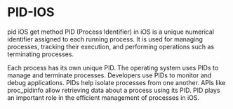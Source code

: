 # PID-IOS
pid iOS get method
PID (Process Identifier) in iOS is a unique numerical identifier assigned to each running process. It is used for managing processes, tracking their execution, and performing operations such as terminating processes.

Each process has its own unique PID.
The operating system uses PIDs to manage and terminate processes.
Developers use PIDs to monitor and debug applications.
PIDs help isolate processes from one another.
APIs like proc_pidinfo allow retrieving data about a process using its PID.
PID plays an important role in the efficient management of processes in iOS.
